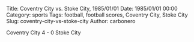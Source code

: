 Title: Coventry City vs. Stoke City, 1985/01/01
Date: 1985/01/01 00:00
Category: sports
Tags: football, football scores, Coventry City, Stoke City
Slug: coventry-city-vs-stoke-city
Author: carbonero


Coventry City 4 - 0 Stoke City
